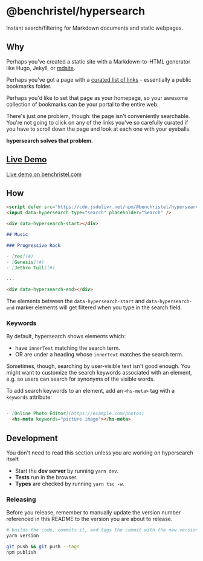 # @benchristel/hypersearch

Instant search/filtering for Markdown documents and static webpages.

## Why

Perhaps you've created a static site with a Markdown-to-HTML generator like Hugo, Jekyll, or [mdsite](https://benchristel.github.io/mdsite/).

Perhaps you've got a page with a [curated list of links](https://waywardweb.org/how.html) - essentially a public bookmarks folder.

Perhaps you'd like to set that page as your homepage, so your awesome collection of bookmarks can be your portal to the entire web.

There's just one problem, though: the page isn't conveniently searchable. You're not going to click on any of the links you've so carefully curated if you have to scroll down the page and look at each one with your eyeballs.

**hypersearch solves that problem.**

## [Live Demo](https://benchristel.com/portal/)

[Live demo on benchristel.com](https://benchristel.com/portal/)

## How

```markdown
<script defer src="https://cdn.jsdelivr.net/npm/@benchristel/hypersearch@0.3.0"></script>
<input data-hypersearch type="search" placeholder="Search" />

<div data-hypersearch-start></div>

## Music

### Progressive Rock

- [Yes](#)
- [Genesis](#)
- [Jethro Tull](#)

...

<div data-hypersearch-end></div>
```

The elements between the `data-hypersearch-start` and `data-hypersearch-end` marker elements will get filtered when you type in the search field.

### Keywords

By default, hypersearch shows elements which:

- have `innerText` matching the search term.
- OR are under a heading whose `innerText` matches the search term.

Sometimes, though, searching by user-visible text isn't good enough. You might want
to customize the search keywords associated with an element, e.g. so users can search
for synonyms of the visible words.

To add search keywords to an element, add an `<hs-meta>` tag with a `keywords` attribute:

```markdown

- [Online Photo Editor](https://example.com/photos)
  <hs-meta keywords="picture image"></hs-meta>

```

## Development

You don't need to read this section unless you are working on hypersearch itself.

- Start the **dev server** by running `yarn dev`.
- **Tests** run in the browser.
- **Types** are checked by running `yarn tsc -w`.

### Releasing

Before you release, remember to manually update the version number referenced
in this README to the version you are about to release.

```bash
# builds the code, commits it, and tags the commit with the new version number
yarn version

git push && git push --tags
npm publish
```